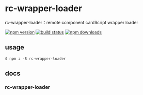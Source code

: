 # rc-wrapper-loader

rc-wrapper-loader：remote component cardScript wrapper loader

[![npm version](https://badge.fury.io/js/rc-wrapper-loader.png)](https://badge.fury.io/js/rc-wrapper-loader)
[![build status](https://travis-ci.org/twobin/rc-wrapper-loader.svg)](https://travis-ci.org/twobin/rc-wrapper-loader)
[![npm downloads](https://img.shields.io/npm/dt/rc-wrapper-loader.svg?style=flat-square)](https://www.npmjs.com/package/rc-wrapper-loader)

## usage

```
$ npm i -S rc-wrapper-loader
```

## docs

### rc-wrapper-loader

```

```
